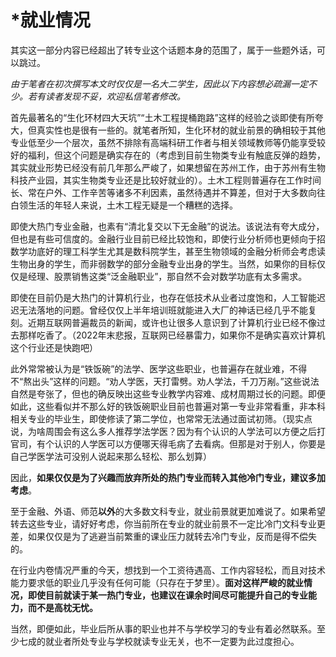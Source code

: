 # *就业情况

其实这一部分内容已经超出了转专业这个话题本身的范围了，属于一些题外话，可以跳过。

*由于笔者在初次撰写本文时仅仅是一名大二学生，因此以下内容想必疏漏一定不少。若有读者发现不妥，欢迎私信笔者修改。*

首先最著名的“生化环材四大天坑”“土木工程提桶跑路”这样的经验之谈即使有所夸大，但真实性也是很有一些的。就笔者所知，生化环材的就业前景的确相较于其他专业低至少一个层次，虽然不排除有高端科研工作者与相关领域教师等仍能享受较好的福利，但这个问题是确实存在的（考虑到目前生物类专业有触底反弹的趋势，其实就业形势已经没有前几年那么严峻了，如果想留在苏州工作，由于苏州有生物科技产业园，其实生物类专业还是比较好就业的）。土木工程则普遍存在工作时间长、常在户外、工作辛苦等诸多不利因素，虽然待遇并不算差，但对于大多数向往白领生活的年轻人来说，土木工程无疑是一个糟糕的选择。

即使大热门专业金融，也素有“清北复交以下无金融”的说法。该说法有夸大成分，但也是有些可信度的。金融行业目前已经比较饱和，即使行业分析师也更倾向于招数学功底好的理工科学生尤其是数科院学生，甚至生物领域的金融分析师会考虑读生物出身的学生，而非弱数学的部分金融专业出身的学生。当然，如果你的目标仅仅是经理、股票销售这类“泛金融职业”，那自然不会对数学功底有太多需求。

即使在目前仍是大热门的计算机行业，也存在低技术从业者过度饱和，人工智能迟迟无法落地的问题。曾经仅仅上半年培训班就能进入大厂的神话已经几乎不能复刻。近期互联网普遍裁员的新闻，或许也让很多人意识到了计算机行业已经不像过去那样吃香了。（2022年末悲报，互联网已经暴雷力，如果你不是确实喜欢计算机这个行业还是快跑吧）

此外常常被认为是“铁饭碗”的法学、医学这些职业，也普遍存在就业难，不得不“熬出头”这样的问题。“劝人学医，天打雷劈。劝人学法，千刀万剐。”这些说法自然是夸张了，但也的确反映出这些专业教学内容难、成材周期过长的问题。即便如此，这些看似并不那么好的铁饭碗职业目前也普遍对第一专业非常看重，非本科相关专业的毕业生，即使修读了第二学位，也常常无法通过面试初筛。（现实点说，为啥周围会有这么多人推荐学法学医？因为有个认识的人学法可以方便之后打官司，有个认识的人学医可以方便哪天得毛病了去看病。但那是对于别人，你要是自己学医学法可没别人说起来那么轻松、那么划算）

因此，**如果仅仅是为了兴趣而放弃所处的热门专业而转入其他冷门专业，建议多加考虑**。

至于金融、外语、师范**以外**的大多数文科专业，就业前景就更加难说了。如果希望转去这些专业，请好好考虑，你当前所在专业的就业前景不一定比冷门文科专业更差，如果仅仅是为了逃避当前繁重的课业压力就转去冷门专业，反而是得不偿失的。

在行业内卷情况严重的今天，想找到一个工资待遇高、工作内容轻松，而且对技术能力要求低的职业几乎没有任何可能（只存在于梦里）。**面对这样严峻的就业情况，即使目前就读于某一热门专业，也建议在课余时间尽可能提升自己的专业能力，而不是高枕无忧。**

当然，即便如此，毕业后所从事的职业也并不与学校学习的专业有着必然联系。至少七成的就业者所处专业与学校就读专业无关，也不一定要为此过度担心。